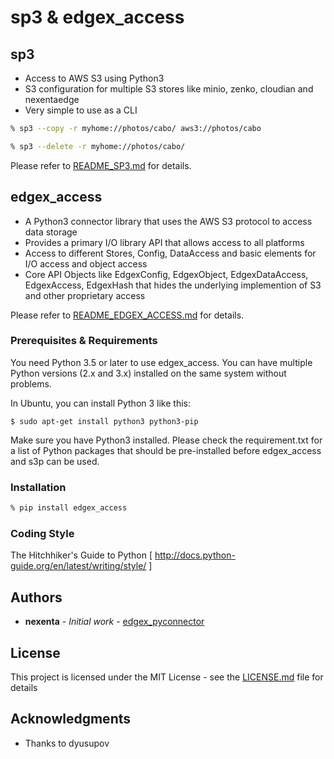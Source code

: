 # sp3 & edgex_access

## sp3

- Access to AWS S3 using Python3 
- S3 configuration for multiple S3 stores like minio, zenko, cloudian and nexentaedge
- Very simple to use as a CLI 

```bash
% sp3 --copy -r myhome://photos/cabo/ aws3://photos/cabo
```

```bash
% sp3 --delete -r myhome://photos/cabo/
```

Please refer to [README_SP3.md](https://github.com/nacharya/edgex_access/blob/master/README_SP3.md) for details. 

## edgex_access

- A Python3 connector library that uses the AWS S3 protocol to access data storage 
- Provides a primary I/O library API that allows access to all platforms
- Access to different Stores, Config, DataAccess and basic elements for I/O access
  and object access
- Core API Objects like
  EdgexConfig, EdgexObject, EdgexDataAccess, EdgexAccess, EdgexHash
  that hides the underlying implemention of S3 and other proprietary access

Please refer to [README_EDGEX_ACCESS.md](https://github.com/nacharya/edgex_access/blob/master/README_EDGEX_ACCESS.md) for details. 

### Prerequisites & Requirements

You need Python 3.5 or later to use edgex_access.  You can have multiple Python
versions (2.x and 3.x) installed on the same system without problems.

In Ubuntu, you can install Python 3 like this:

    $ sudo apt-get install python3 python3-pip

Make sure you have Python3 installed. Please check the requirement.txt for a list of Python packages 
that should be pre-installed before edgex_access and s3p can be used. 

### Installation 

```bash
% pip install edgex_access
```

### Coding Style

The Hitchhiker's Guide to Python [ http://docs.python-guide.org/en/latest/writing/style/ ]

## Authors

* **nexenta** - *Initial work* - [edgex_pyconnector](https://github.com/Nexenta/edgex_pyconnector ) 


## License

This project is licensed under the MIT License - see the [LICENSE.md](LICENSE.md) file for details

## Acknowledgments

* Thanks to dyusupov

